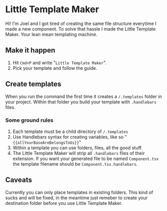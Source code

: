# Little Template Maker

Hi! I'm Joel and I got tired of creating the same file structure everytime I made a new component. To solve that hassle I made the Little Template Maker. Your lean mean templating machine. 

## Make it happen

   1. Hit `Cmd+P` and write "`Little Template Maker`".
   2. Pick your template and follow the guide.

## Create templates
When you run the command the first time it creates a `/.templates` folder in your project. Within that folder you build your template with `.handlebars` files. 

### Some ground rules
1. Each template must be a child directory of `/.templates`
1. Use Handlebars syntax for creating variables, like so "`{{allYourBaseAreBelongsToUs}}`"
1. Within a template you can use folders, files, all the good stuff.
1. The Little Template Maker will strip all `.handlebars` files of their extension. If you want your generated file to be named `Component.tsx` the template filename should be `Component.tsx.handlebars`.


## Caveats
Currently you can only place templates in existing folders. This kind of sucks and will be fixed, in the meantime just remeber to create your destination folder before you use Little Template Maker.